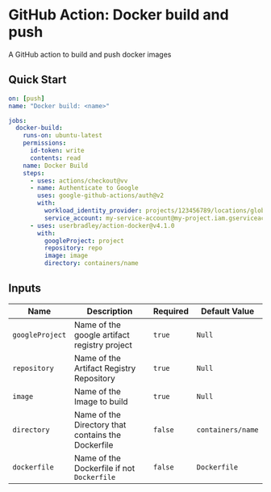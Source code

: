 # GitHub Action: Docker build and push

A GitHub action to build and push docker images


## Quick Start


```yaml
on: [push]
name: "Docker build: <name>"

jobs:
  docker-build:
    runs-on: ubuntu-latest
    permissions:
      id-token: write
      contents: read
    name: Docker Build
    steps:
      - uses: actions/checkout@vv
      - name: Authenticate to Google
        uses: google-github-actions/auth@v2
        with:
          workload_identity_provider: projects/123456789/locations/global/workloadIdentityPools/my-pool/providers/my-provider
          service_account: my-service-account@my-project.iam.gserviceaccount.com
      - uses: userbradley/action-docker@v4.1.0
        with:
          googleProject: project
          repository: repo
          image: image
          directory: containers/name
```

## Inputs


| Name            | Description                                        | Required | Default Value     |
|-----------------|----------------------------------------------------|----------|-------------------|
| `googleProject` | Name of the google artifact registry project       | `true`   | `Null`            |
| `repository`    | Name of the Artifact Registry Repository           | `true`   | `Null`            |
| `image`         | Name of the Image to build                         | `true`   | `Null`            |
| `directory`     | Name of the Directory that contains the Dockerfile | `false`  | `containers/name` |
| `dockerfile`    | Name of the Dockerfile if not `Dockerfile`         | `false`  | `Dockerfile`      |
